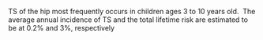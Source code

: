 TS of the hip most frequently occurs in children ages 3 to 10 years old.  The average annual incidence of TS and the total lifetime risk are estimated to be at 0.2% and 3%, respectively